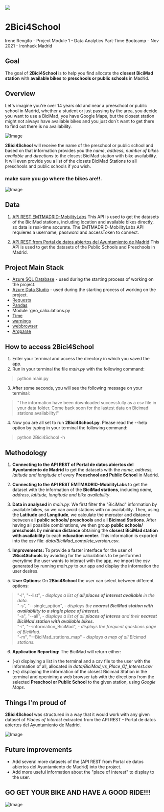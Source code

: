 <p align="left"><img src="https://cdn-images-1.medium.com/max/184/1*2GDcaeYIx_bQAZLxWM4PsQ@2x.png"></p>

# __2Bici4School__ #
Irene Rengifo - Project Module 1 - Data Analytics Part-Time Bootcamp - Nov 2021 - Ironhack Madrid
## **Goal** ##
The goal of **2Bici4School** is to help you find allocate the **closest BiciMad station** with **available bikes** to **preschools or public schools** in Madrid. 

## **Overview** ##
Let's imagine you're over 14 years old and near a preeschool or public school in Madrid, whether a student or just passing by the area, you decide you want to use a BiciMad, you have Google Maps, but the closest station might not always have available bikes and you just don´t want to get there to find out there is no availability. 

![Image](https://c.tenor.com/eAt5EfLNIuEAAAAC/joaquin-phoenix-commodus.gif)

**2Bici4School** will receive the name of the preschool or public school and based on that information provides you the *name*, *address*, *number of bikes available* and *directions* to the closest BiciMad station with bike availability.  It will even provide you a list of the closets BiciMad Stations to all preschools and public schools if you wish.

### **make sure you go where the bikes are!!.** ### 


![Image](https://www.vmcdn.ca/f/files/shared/miscellaneous-stock-images/kid-thumbs-up-excited.jpeg;w=960)

## **Data** ##
1. [API REST EMTMADRID-MobilityLabs](https://apidocs.emtmadrid.es/#api-Block_4_TRANSPORT_BICIMAD-List_of_Bicimad_Stations)
This API is used to get the datasets of the BiciMad stations, including location and available bikes directly, so data is real-time accurate. The EMTMADRID-MobilityLabs API requieres a username, password and accessToken to connect.

2. [API REST from Portal de datos abiertos del Ayuntamiento de Madrid](https://datos.madrid.es/nuevoMadrid/swagger-ui-master-2.2.10/dist/index.html?url=/egobfiles/api.datos.madrid.es.json#/)
This API is used to get the datasets of the Public Schools and Preschools in Madrid.  

## **Project Main Stack**

- [Azure SQL Database](https://portal.azure.com/) - used during the starting process of working on the project. 
- [Azure Data Studio](https://docs.microsoft.com/es-es/sql/azure-data-studio/?view=sql-server-ver15)  - used during the starting process of working on the project.
- [Requests](https://requests.readthedocs.io/)
- [Pandas](https://pandas.pydata.org/pandas-docs/stable/reference/index.html)
- Module `geo_calculations.py
- [Time](https://docs.python.org/3/library/time.html)
- [warnings](https://docs.python.org/3/library/warnings.html)
- [webbrowser](https://docs.python.org/es/3/library/webbrowser.html)
- [Argparse](https://docs.python.org/3.7/library/argparse.html)

## **How to access 2Bici4School**  
1. Enter your terminal and access the directory in which you saved the app.
2. Run in your terminal the file *main.py* with the following command:  
>python main.py
3. After some seconds, you will see the following message on your terminal:  
>"The information have been downloaded successfully as a csv file in your data folder. Come back soon for the lastest data on Bicimad stations availability!"  

4. Now you are all set to run **2Bici4School.py**. Please read the --help option by typing in your terminal the following command:  
>python 2Bici4School -h



## **Methodology** #
1. **Connecting to the API REST of Portal de datos abiertos del Ayuntamiento de Madrid** to get the datasets with the *name, address, latitude and longitude* of every **Preeschool and Public School** in Madrid.  


2. **Connecting to the API REST EMTMADRID-MobilityLabs** to get the dataset with the information of the **BiciMad stations**, including *name, address, latitude, longitude and bike availability*.

3. **Data in analysed** in *main.py*. We first filter the "BiciMad" information by available bikes, so we can avoid stations with no availability. Then, using the **Latitude** and **Longitude**, we calculate the mercator and distance between all **public schools/ preschools** and all **Bicimad Stations**. After having all possible combinations, we then group **public schools/ preschools** by **minimun distance** obtaining the **closest BiciMad station with availability** to each **education center**. This information is exported into the csv file: *data/BiciMad_complete_version.csv*.


4. **Improvements:** To provide a faster interface for the user of **2Bici4Schools** by avoiding for the calculations to be performed everytime the user wants to interact with the app, we import the csv generated by running *main.py* to our app and display the information the user desires. 

5. **User Options**: On **2Bici4School** the user can select between different options:

>"-l", "--list",                - *displays a list of **all places of interest available** in the data.*  
 "-s", "--single_option",       - *displays the **nearest BiciMad station with availability to a single place of interest.***  
 "-a", "--all",                 - *displays a list of all **places of interes** and their **nearest BiciMad station with available bikes.***  
"-i", "--information_BiciMad", - *displays the frequent questions page of BiciMad.*  
 "-m", "--BiciMad_stations_map" - *displays a map of all Bicimad stations.*

6. **Application Reporting:** The BiciMad will return either: 
- (-a) displaying a list in the terminal and a csv file to the user with the information of all, allocated in 
*data/BiciMad_vs_Place_Of_Interest.csv*
- (-s) displaying the information of the closest Bicimad Station in the terminal and openining a web browser tab with the directions from the selected **Preschool or Public School** to the given station, using *Google Maps*.

## **Things I'm proud of** ##
**2Bici4School** was structured in a way that it would work with any given dataset of *Places of Interest* extracted from the API REST - Portal de datos abiertos del Ayuntamiento de Madrid.

![Image](https://c.tenor.com/RPqKgAiHcQMAAAAC/self-five-barney.gif)

## **Future improvements** #
- Add several more datasets of the [API REST from Portal de datos abiertos del Ayuntamiento de Madrid] into the project.
- Add more useful information about the "place of interest" to display to the user. 

## GO GET YOUR BIKE AND HAVE A GOOD RIDE!!!
![Image](https://i.makeagif.com/media/1-26-2015/VoK2OW.gif)

